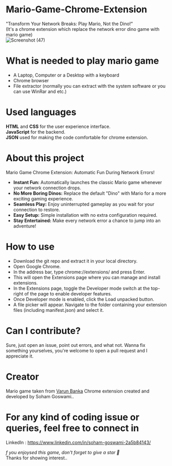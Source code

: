 # Mario-Game-Chrome-Extension  
"Transform Your Network Breaks: Play Mario, Not the Dino!"  
(It's a chrome extension which replace the network error dino game with mario game)  
![Screenshot (47)](https://github.com/user-attachments/assets/ebe127b9-c592-4771-9b6e-2645473f3fff)  

# What is needed to play mario game  
<ul>
  <li>A Laptop, Computer or a Desktop with a keyboard</li>  
  <li>Chrome browser</li>  
  <li>File extractor (normally you can extract with the system software or you can use WinRar and etc.)</li>  
</ul>

# Used languages  
<strong>HTML</strong> and <strong>CSS</strong> for the user experience interface.  
<strong>JavaScript</strong> for the backend.  
<strong>JSON</strong> used for making the code comfortable for chrome extension.  

# About this project  
Mario Game Chrome Extension: Automatic Fun During Network Errors!  
<ul>
  <li><b>Instant Fun:</b> Automatically launches the classic Mario game whenever your network connection drops.</li>  
  <li><b>No More Boring Dinos:</b> Replace the default "Dino" with Mario for a more exciting gaming experience.</li>  
  <li><b>Seamless Play:</b> Enjoy uninterrupted gameplay as you wait for your connection to restore.</li>  
  <li><b>Easy Setup:</b> Simple installation with no extra configuration required.</li>  
  <li><b>Stay Entertained:</b> Make every network error a chance to jump into an adventure!</li>  
</ul>
  
# How to use  
<ul>
  <li>Download the git repo and extract it in your local directory.</li>  
  <li>Open Google Chrome.</li>  
  <li>In the address bar, type chrome://extensions/ and press Enter.</li>  
  <li>This will open the Extensions page where you can manage and install extensions.</li>  
  <li>In the Extensions page, toggle the Developer mode switch at the top-right of the page to enable developer features.</li>  
  <li>Once Developer mode is enabled, click the Load unpacked button.</li>  
  <li>A file picker will appear. Navigate to the folder containing your extension files (including manifest.json) and select it.</li>  
</ul>

# Can I contribute?  
Sure, just open an issue, point out errors, and what not. Wanna fix something yourselves, you're welcome to open a pull request and I appreciate it.  

# Creator
Mario game taken from <a href="https://github.com/VarunBanka">Varun Banka</a>
Chrome extension created and developed by Soham Goswami..  

# For any kind of coding issue or queries, feel free to connect in  
LinkedIn : https://www.linkedin.com/in/soham-goswami-2a5b84143/  

<i>f you enjoysed this game, don't forget to give a star 🌟</i>  
Thanks for showing interest..
